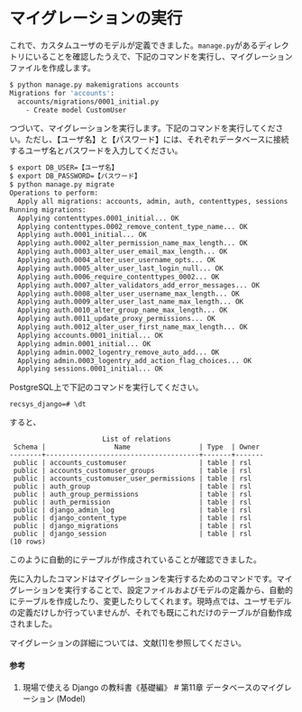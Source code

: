 # マイグレーションの実行

これで、カスタムユーザのモデルが定義できました。`manage.py`があるディレクトリにいることを確認したうえで、下記のコマンドを実行し、マイグレーションファイルを作成します。

```bash
$ python manage.py makemigrations accounts
Migrations for 'accounts':
  accounts/migrations/0001_initial.py
    - Create model CustomUser
```

つづいて、マイグレーションを実行します。下記のコマンドを実行してください。ただし、【ユーザ名】と【パスワード】には、それぞれデータベースに接続するユーザ名とパスワードを入力してください。

```bash
$ export DB_USER=【ユーザ名】
$ export DB_PASSWORD=【パスワード】
$ python manage.py migrate
Operations to perform:
  Apply all migrations: accounts, admin, auth, contenttypes, sessions
Running migrations:
  Applying contenttypes.0001_initial... OK
  Applying contenttypes.0002_remove_content_type_name... OK
  Applying auth.0001_initial... OK
  Applying auth.0002_alter_permission_name_max_length... OK
  Applying auth.0003_alter_user_email_max_length... OK
  Applying auth.0004_alter_user_username_opts... OK
  Applying auth.0005_alter_user_last_login_null... OK
  Applying auth.0006_require_contenttypes_0002... OK
  Applying auth.0007_alter_validators_add_error_messages... OK
  Applying auth.0008_alter_user_username_max_length... OK
  Applying auth.0009_alter_user_last_name_max_length... OK
  Applying auth.0010_alter_group_name_max_length... OK
  Applying auth.0011_update_proxy_permissions... OK
  Applying auth.0012_alter_user_first_name_max_length... OK
  Applying accounts.0001_initial... OK
  Applying admin.0001_initial... OK
  Applying admin.0002_logentry_remove_auto_add... OK
  Applying admin.0003_logentry_add_action_flag_choices... OK
  Applying sessions.0001_initial... OK
```

PostgreSQL上で下記のコマンドを実行してください。

```pgsql
recsys_django=# \dt
```

すると、

```pgsql
                       List of relations
 Schema |                 Name                 | Type  | Owner 
--------+--------------------------------------+-------+-------
 public | accounts_customuser                  | table | rsl
 public | accounts_customuser_groups           | table | rsl
 public | accounts_customuser_user_permissions | table | rsl
 public | auth_group                           | table | rsl
 public | auth_group_permissions               | table | rsl
 public | auth_permission                      | table | rsl
 public | django_admin_log                     | table | rsl
 public | django_content_type                  | table | rsl
 public | django_migrations                    | table | rsl
 public | django_session                       | table | rsl
(10 rows)
```

このように自動的にテーブルが作成されていることが確認できました。

先に入力したコマンドはマイグレーションを実行するためのコマンドです。マイグレーションを実行することで、設定ファイルおよびモデルの定義から、自動的にテーブルを作成したり、変更したりしてくれます。現時点では、ユーザモデルの定義だけしか行っていませんが、それでも既にこれだけのテーブルが自動作成されました。

マイグレーションの詳細については、文献[1]を参照してください。

#### 参考
1. 現場で使える Django の教科書《基礎編》 # 第11章 データベースのマイグレーション (Model)
